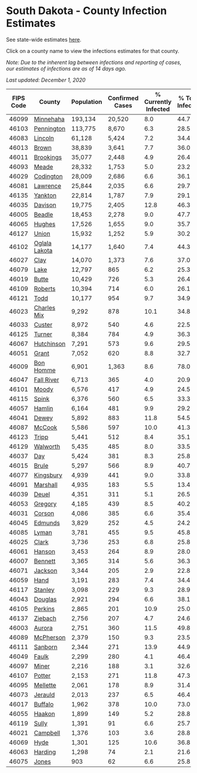 # South Dakota - County Infection Estimates

See state-wide estimates [here](/infections/us-sd).

Click on a county name to view the infections estimates for that county.

*Note: Due to the inherent lag between infections and reporting of cases, our estimates of infections are as of 14 days ago.*

*Last updated: December 1, 2020*

|   FIPS Code |                         County |   Population |   Confirmed Cases |   % Currently Infected |   % Total Infected |
|-------------|--------------------------------|--------------|-------------------|------------------------|--------------------|
|       46099 |         [Minnehaha](minnehaha) |      193,134 |            20,520 |                    8.0 |               44.7 |
|       46103 |       [Pennington](pennington) |      113,775 |             8,670 |                    6.3 |               28.5 |
|       46083 |             [Lincoln](lincoln) |       61,128 |             5,424 |                    7.2 |               34.4 |
|       46013 |                 [Brown](brown) |       38,839 |             3,641 |                    7.7 |               36.0 |
|       46011 |         [Brookings](brookings) |       35,077 |             2,448 |                    4.9 |               26.4 |
|       46093 |                 [Meade](meade) |       28,332 |             1,753 |                    5.0 |               23.2 |
|       46029 |         [Codington](codington) |       28,009 |             2,686 |                    6.6 |               36.1 |
|       46081 |           [Lawrence](lawrence) |       25,844 |             2,035 |                    6.6 |               29.7 |
|       46135 |             [Yankton](yankton) |       22,814 |             1,787 |                    7.9 |               29.1 |
|       46035 |             [Davison](davison) |       19,775 |             2,405 |                   12.8 |               46.3 |
|       46005 |               [Beadle](beadle) |       18,453 |             2,278 |                    9.0 |               47.7 |
|       46065 |               [Hughes](hughes) |       17,526 |             1,655 |                    9.0 |               35.7 |
|       46127 |                 [Union](union) |       15,932 |             1,252 |                    5.9 |               30.2 |
|       46102 | [Oglala Lakota](oglala-lakota) |       14,177 |             1,640 |                    7.4 |               44.3 |
|       46027 |                   [Clay](clay) |       14,070 |             1,373 |                    7.6 |               37.0 |
|       46079 |                   [Lake](lake) |       12,797 |               865 |                    6.2 |               25.3 |
|       46019 |                 [Butte](butte) |       10,429 |               726 |                    5.3 |               26.4 |
|       46109 |             [Roberts](roberts) |       10,394 |               714 |                    6.0 |               26.1 |
|       46121 |                   [Todd](todd) |       10,177 |               954 |                    9.7 |               34.9 |
|       46023 |     [Charles Mix](charles-mix) |        9,292 |               878 |                   10.1 |               34.8 |
|       46033 |               [Custer](custer) |        8,972 |               540 |                    4.6 |               22.5 |
|       46125 |               [Turner](turner) |        8,384 |               784 |                    4.9 |               36.3 |
|       46067 |       [Hutchinson](hutchinson) |        7,291 |               573 |                    9.6 |               29.5 |
|       46051 |                 [Grant](grant) |        7,052 |               620 |                    8.8 |               32.7 |
|       46009 |         [Bon Homme](bon-homme) |        6,901 |             1,363 |                    8.6 |               78.0 |
|       46047 |       [Fall River](fall-river) |        6,713 |               365 |                    4.0 |               20.9 |
|       46101 |                 [Moody](moody) |        6,576 |               417 |                    4.9 |               24.5 |
|       46115 |                 [Spink](spink) |        6,376 |               560 |                    6.5 |               33.3 |
|       46057 |               [Hamlin](hamlin) |        6,164 |               481 |                    9.9 |               29.2 |
|       46041 |                 [Dewey](dewey) |        5,892 |               883 |                   11.8 |               54.5 |
|       46087 |               [McCook](mccook) |        5,586 |               597 |                   10.0 |               41.3 |
|       46123 |                 [Tripp](tripp) |        5,441 |               512 |                    8.4 |               35.1 |
|       46129 |           [Walworth](walworth) |        5,435 |               485 |                    8.0 |               33.5 |
|       46037 |                     [Day](day) |        5,424 |               381 |                    8.3 |               25.8 |
|       46015 |                 [Brule](brule) |        5,297 |               566 |                    8.9 |               40.7 |
|       46077 |         [Kingsbury](kingsbury) |        4,939 |               441 |                    9.0 |               33.8 |
|       46091 |           [Marshall](marshall) |        4,935 |               183 |                    5.5 |               13.4 |
|       46039 |                 [Deuel](deuel) |        4,351 |               311 |                    5.1 |               26.5 |
|       46053 |             [Gregory](gregory) |        4,185 |               439 |                    8.5 |               40.2 |
|       46031 |               [Corson](corson) |        4,086 |               385 |                    6.6 |               35.4 |
|       46045 |             [Edmunds](edmunds) |        3,829 |               252 |                    4.5 |               24.2 |
|       46085 |                 [Lyman](lyman) |        3,781 |               455 |                    9.5 |               45.8 |
|       46025 |                 [Clark](clark) |        3,736 |               253 |                    6.8 |               25.8 |
|       46061 |               [Hanson](hanson) |        3,453 |               264 |                    8.9 |               28.0 |
|       46007 |             [Bennett](bennett) |        3,365 |               314 |                    5.6 |               36.3 |
|       46071 |             [Jackson](jackson) |        3,344 |               205 |                    2.9 |               22.8 |
|       46059 |                   [Hand](hand) |        3,191 |               283 |                    7.4 |               34.4 |
|       46117 |             [Stanley](stanley) |        3,098 |               229 |                    9.3 |               28.9 |
|       46043 |             [Douglas](douglas) |        2,921 |               294 |                    6.6 |               38.1 |
|       46105 |             [Perkins](perkins) |        2,865 |               201 |                   10.9 |               25.0 |
|       46137 |             [Ziebach](ziebach) |        2,756 |               207 |                    4.7 |               24.6 |
|       46003 |               [Aurora](aurora) |        2,751 |               360 |                   11.5 |               49.8 |
|       46089 |         [McPherson](mcpherson) |        2,379 |               150 |                    9.3 |               23.5 |
|       46111 |             [Sanborn](sanborn) |        2,344 |               271 |                   13.9 |               44.9 |
|       46049 |                 [Faulk](faulk) |        2,299 |               280 |                    4.1 |               46.4 |
|       46097 |                 [Miner](miner) |        2,216 |               188 |                    3.1 |               32.6 |
|       46107 |               [Potter](potter) |        2,153 |               271 |                   11.8 |               47.3 |
|       46095 |           [Mellette](mellette) |        2,061 |               178 |                    8.9 |               31.4 |
|       46073 |             [Jerauld](jerauld) |        2,013 |               237 |                    6.5 |               46.4 |
|       46017 |             [Buffalo](buffalo) |        1,962 |               378 |                   10.0 |               73.0 |
|       46055 |               [Haakon](haakon) |        1,899 |               149 |                    5.2 |               28.8 |
|       46119 |                 [Sully](sully) |        1,391 |                91 |                    6.6 |               25.7 |
|       46021 |           [Campbell](campbell) |        1,376 |               103 |                    3.6 |               28.8 |
|       46069 |                   [Hyde](hyde) |        1,301 |               125 |                   10.6 |               36.8 |
|       46063 |             [Harding](harding) |        1,298 |                74 |                    2.1 |               21.6 |
|       46075 |                 [Jones](jones) |          903 |                62 |                    6.6 |               25.8 |